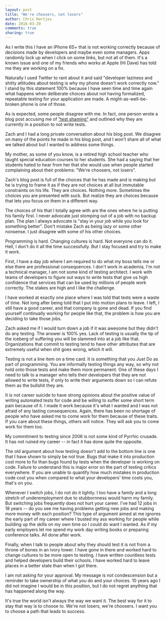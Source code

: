 ```yaml
---
layout: post
title: "We're choosers, not losers"
author: Chris Hartjes
date: 2016-03-29
comments: true
sharing: true
---
```


As I write this I have an iPhone 6S+ that is not working correctly because
of decisions made by developers and maybe even some managers. Apps randomly
lock up when I click on some links, but not all of them. It's a known issue
and one of my friends who works at Apple (Hi Dave) has told me they are working
on a fix.

Naturally I used Twitter to rant about it and said "developer laziness and shitty
attitudes about testing is why my phone doesn't work correctly now." I stand
by this statement 100% because I have seen time and time again what happens
when deliberate choices about not having formalized, repeatable testing for your
application are made. A might-as-well-be-broken phone is one of those.

As is expected, some people disagree with me. In fact, one person wrote a blog
post accusing me of ["test shaming"](http://www.zacharyburnham.com/2016/03/28/on-test-shaming/)
and outlined why they are currently in a position to not write tests.

Zach and I had a long private conversation about his blog post. We disagree on
many of the points he made in his blog post, and I won't share all of what we
talked about but I wanted to address some things.

My mother, as some of you know, is a retired high school teacher who taught
special education courses to her students. She had a saying that her students
hated to hear from her that she would use when people started complaining about
their problems: "We're choosers, not losers".

Zach's blog post is full of the choices that he has made and is making but he
is trying to frame it as if they are not choices at all but immutable
constraints on his life. They are choices. Nothing more. Sometimes the choices
you are presented with suck. But realize they are choices because that lets
you focus on them in a different way.

The choices of his that I totally agree with are the ones where he is putting
his family first. I never advocate just stomping out of a job with no backup
plan. The plan I always advocate is "stay in your job while you look for
something better". Don't mistake Zach as being lazy or some other nonsense.
I just disagree with some of his other choices.

Programming is hard. Changing cultures is hard. Not everyone can do it. Hell,
I don't do it all the time successfully. But I stay focused and try to make
it work.


First, I have a day job where I am required to do what my boss tells me or else
there are professional consequences. I don't work in academia, I'm not a technical
manager, I am not some kind of testing architect. I work with teams of developers
to figure out ways to write tests that give us high confidence that services
that can be used by millions of people work correctly. The stakes are high and
I like the challenge.

I have worked at exactly one place where I was told that tests were a waste of
time. Not long after being told that I put into motion plans to leave. I left,
I still have a good career, and that company is gone and dead. If you find
yourself continually working for people like that, the problem is how you are
deciding to take those jobs.

Zach asked me if I would turn down a job if it was awesome but they didn't do
any testing. The answer is 100% yes. Lack of testing is usually the tip of the
iceberg of suffering you will be slammed into at a job like that. Organizations
that commit to testing tend to have other attributes that are extremely useful
when shit goes wrong, which it will.

Testing is not a line item on a time card. It is something that you Just Do as
part of programming. You are informally testing things any way, so why not hold
onto those tests and make them more permanent. One of these days I need to talk
to a manager who tells their developers that they are not allowed to write tests,
if only to write their arguments down so I can refute them as the bullshit they
are.

It is not career suicide to have strong opinions about the positive value of writing
automated tests for code and be willing to suffer some short term pain because
of it. I made it work because it's what I wanted and I was not afraid of any
lasting consequences. Again, there has been no shortage of people who have asked
me to come work for them because of these traits. If you care about these things,
others will notice. They will ask you to come work for them too.

My commitment to testing since 2006 is not some kind of Pyrrhic crusade. It has
not ruined my career -- in fact it has done quite the opposite.

The old argument about how testing doesn't add to the bottom line is one that I
have shown to simply be not true. Bugs that make it into production cost more
to fix than bugs found by tests when the developer is working on code. Failure
to understand this is major error on the part of testing critics everywhere.
If you are unable to quantify how much mistakes in production code cost you
when compared to what your developers' time costs you, that's on you.

Whenever I switch jobs, I do not do it lightly. I too have a family and a long
stretch of underemployment due to stubbornness would harm my family. But switching
jobs frequently does not hurt your career. I've had 12 jobs in 18 years -- do you
see me having problems getting new jobs and making more money with each position?
This type of argument aimed at me ignores the early part of my career where I
busted my ass working for people while building up the skills on my own time so
I could do want I wanted. As if my early employers let me spend my work day writing
books or preparing conference talks. All done after work.

Finally, when I talk to people about why they should test it is not from a
throne of bones in an ivory tower. I have gone in there and worked hard to
change cultures to be more open to testing. I have written countless tests and
helped developers build their schools. I have worked hard to leave places in a
better state than when I got there.

I am not asking for your approval. My message is not condescension but a reminder
to take ownership of what you do and your choices. 10 years ago I did not imagine
I would be in this position, but I do not regret anything that has happened
along the way.

It's true the world isn't always the way we want it. The best way for it to stay
that way is to choose to. We're not losers, we're choosers. I want you to choose
a path that leads to success.
